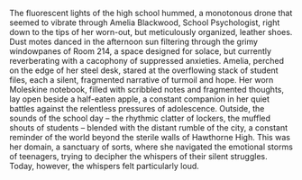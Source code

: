 The fluorescent lights of the high school hummed, a monotonous drone that seemed to vibrate through Amelia Blackwood, School Psychologist, right down to the tips of her worn-out, but meticulously organized, leather shoes.  Dust motes danced in the afternoon sun filtering through the grimy windowpanes of Room 214, a space designed for solace, but currently reverberating with a cacophony of suppressed anxieties. Amelia, perched on the edge of her steel desk, stared at the overflowing stack of student files, each a silent, fragmented narrative of turmoil and hope.  Her worn Moleskine notebook, filled with scribbled notes and fragmented thoughts, lay open beside a half-eaten apple, a constant companion in her quiet battles against the relentless pressures of adolescence.  Outside, the sounds of the school day –  the rhythmic clatter of lockers, the muffled shouts of students – blended with the distant rumble of the city, a constant reminder of the world beyond the sterile walls of Hawthorne High.  This was her domain, a sanctuary of sorts, where she navigated the emotional storms of teenagers, trying to decipher the whispers of their silent struggles.  Today, however, the whispers felt particularly loud.
